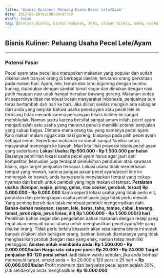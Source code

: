 ```yaml
---
title: 'Bisnis Kuliner: Peluang Usaha Pecel Lele/Ayam'
date: 2017-06-28T09:08:00+07:00
draft: false
tag: [analisa bisnis, bisnis makanan, Info, ulasan bisnis, umkm, usaha kecil, usaha kuliner, usaha modal 10 juta, usaha modal kecil]
---
```


## Bisnis Kuliner: Peluang Usaha Pecel Lele/Ayam
----

### Potensi Pasar

Pecel ayam atau pecel lele merupakan makanan yang populer dan sudah dikenal oleh banyak orang di berbagai daerah, terutama orang perkotaan pada malam hari. Ayam, lele, tempe dan tahu digoreng dengan bumbu kuning, dipadukan dengan sambal tomat segar dan dimakan dengan nasi putih maupun nasi uduk hangat bertabur bawang goreng. Makanan sedap ini sepertinya tidak membuat bosan masyarakat Indonesia, penjualnya pun terus bertambah dari hari ke hari. Jika dilihat sekilas mungkin ada sebagian dari anda yang berpikir bahwa usaha pecel ayam atau pecel lele ini terbilang tidak menarik karena persaingan bisnis kuliner ini sangat membludak. Namun justru karena bersifat sangat umum inilah, pecel ayam menjadi salah satu usaha yang menurut penulis memiliki potensi penjualan yang cukup bagus. Dimana-mana orang tau yang namanya pecel ayam. Kalo makan malam nggak ada nasi goreng, biasanya pada pilih pecel ayam sebagai menu. Sepertinya makanan ini sudah sangat familiar untuk masyarakat menengah ke bawah. Mari kita lihat proyeksi bisnis pecel ayam yang sederhana: **Lokasi Usaha: Rp 500.000 - Rp 1.500.000 per bulan** Biasanya pemilihan lokasi usaha pecel ayam harus agar jauh dari kompetitor, kemudian juga terdapat pemukiman penduduk atau kawasan bisnis, agar target penjualan tercapai. Lokasi usaha tidak memerlukan tempat yang mewah, karena pangsa pasar pecel ayam/pecel lele ini menengah ke bawah, anda hanya perlu menyiapkan tempat yang cukup nyaman dan bersih untuk pembeli yang ingin makan di tempat. **Peralatan usaha: (kompor, wajan, piring, gelas, rice cooker, gerobak, terpal) Rp 5.000.000 - Rp 6.000.000** Sama seperti lokasi usaha yang tidak perlu elit, peralatan dan perlengkapan usaha pecel ayam juga tidak perlu mewah. Yang penting bersih dan tidak membuat pembeli mengernyitkan dahi. **Bahan-bahan makanan: (ayam, lele, beras, tahu, tempe, cabai, bawang, tomat, jeruk nipis, jeruk limau, dll) Rp 1.000.000 - Rp 1.500.000/3 hari** Pemilihan bahan segar dan pengolahan bahan makanan dengan resep yang tepat akan menjadi kunci utama untuk menghasilkan pecel ayam/lele yang disukai orang. Tidak perlu terlalu khawatir akan rasa karena bisnis ini sudah banyak dilakoni oleh beragam orang, bahkan banyak diantaranya yang tidak menghasilkan produk dengan rasa yang enak, namun tetap memilliki pelanggan. **Asisten untuk membantu anda: Rp 1.500.000 - Rp 2.000.000/bulan** **Harga rata-rata per porsi: Rp 20.000 - Rp 24.000** **Target penjualan 80-120 porsi sehari** Jadi dalam waktu sebulan, jika anda berhasil memenuhi target, omzet anda = Rp 20.000 x 120 porsi x 25 hari = **Rp 60.000.000/bulan** Profit minimum dari berjualan pecel ayam adalah 30%, jadi setidaknya anda menghasilkan **Rp 18.000.000**